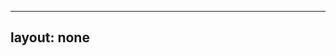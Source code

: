 ---
layout: none
-----

<RedoclyAPIBlock src="/firefly-services/docs/photoshop_createMask.json" width="600px" disableSidebar hideTryItPanel />

